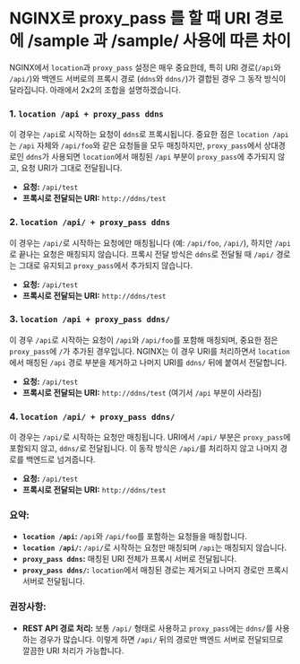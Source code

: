 # NGINX로 proxy_pass 를 할 때 URI 경로에 /sample 과 /sample/ 사용에 따른 차이

NGINX에서 `location`과 `proxy_pass` 설정은 매우 중요한데, 특히 URI 경로(`/api`와 `/api/`)와 백엔드 서버로의 프록시 경로 (`ddns`와 `ddns/`)가 결합된 경우 그 동작 방식이 달라집니다. 아래에서 2x2의 조합을 설명하겠습니다.

### 1. `location /api + proxy_pass ddns`

이 경우는 `/api`로 시작하는 요청이 `ddns`로 프록시됩니다. 중요한 점은 `location /api`는 `/api` 자체와 `/api/foo`와 같은 요청들을 모두 매칭하지만, `proxy_pass`에서 상대경로인 `ddns`가 사용되면 `location`에서 매칭된 `/api` 부분이 `proxy_pass`에 추가되지 않고, 요청 URI가 그대로 전달됩니다.

- **요청:** `/api/test`
- **프록시로 전달되는 URI:** `http://ddns/test`

### 2. `location /api/ + proxy_pass ddns`

이 경우는 `/api/`로 시작하는 요청에만 매칭됩니다 (예: `/api/foo`, `/api/`), 하지만 `/api`로 끝나는 요청은 매칭되지 않습니다. 프록시 전달 방식은 `ddns`로 전달될 때 `/api/` 경로는 그대로 유지되고 `proxy_pass`에서 추가되지 않습니다.

- **요청:** `/api/test`
- **프록시로 전달되는 URI:** `http://ddns/test`

### 3. `location /api + proxy_pass ddns/`

이 경우 `/api`로 시작하는 요청이 `/api`와 `/api/foo`를 포함해 매칭되며, 중요한 점은 `proxy_pass`에 `/`가 추가된 경우입니다. NGINX는 이 경우 URI를 처리하면서 `location`에서 매칭된 `/api` 경로 부분을 제거하고 나머지 URI를 `ddns/` 뒤에 붙여서 전달합니다.

- **요청:** `/api/test`
- **프록시로 전달되는 URI:** `http://ddns/test` (여기서 `/api` 부분이 사라짐)

### 4. `location /api/ + proxy_pass ddns/`

이 경우는 `/api/`로 시작하는 요청만 매칭됩니다. URI에서 `/api/` 부분은 `proxy_pass`에 포함되지 않고, `ddns/`로 전달됩니다. 이 동작 방식은 `/api/`를 처리하지 않고 나머지 경로를 백엔드로 넘겨줍니다.

- **요청:** `/api/test`
- **프록시로 전달되는 URI:** `http://ddns/test`

### 요약:

- **`location /api`:** `/api`와 `/api/foo`를 포함하는 요청들을 매칭합니다.
- **`location /api/`:** `/api/`로 시작하는 요청만 매칭되며 `/api`는 매칭되지 않습니다.
- **`proxy_pass ddns`:** 매칭된 URI 전체가 프록시 서버로 전달됩니다.
- **`proxy_pass ddns/`:** `location`에서 매칭된 경로는 제거되고 나머지 경로만 프록시 서버로 전달됩니다.

### 권장사항:

- **REST API 경로 처리:** 보통 `/api/` 형태로 사용하고 `proxy_pass`에는 `ddns/`를 사용하는 경우가 많습니다. 이렇게 하면 `/api/` 뒤의 경로만 백엔드 서버로 전달되므로 깔끔한 URI 처리가 가능합니다.

